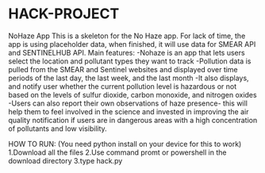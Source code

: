 # HACK-PROJECT
NoHaze App
This is a skeleton for the No Haze app. For lack of time, the app is using placeholder data, when finished, it will use data for SMEAR API and SENTINELHUB API.
Main features:
-Nohaze is an app that lets users select the location and pollutant types they want to track
-Pollution data is pulled from the SMEAR and Sentinel websites and displayed over time periods of the last day, the last week, and the last month
-It also displays, and notify user whether the current pollution level is hazardous or not based on the levels of sulfur dioxide, carbon monoxide, and nitrogen oxides
-Users can also report their own observations of haze presence- this will help them to feel involved in the science and invested in improving the air quality
 notification if users are in dangerous areas with a high concentration of pollutants and low visibility.

HOW TO RUN:
(You need python install on your device for this to work)
1.Download all the files
2.Use command promt or powershell in the download directory
3.type hack.py

